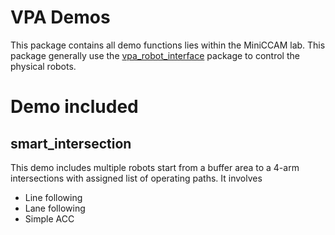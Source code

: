 # VPA Demos
This package contains all demo functions lies within the MiniCCAM lab. This package generally use the [vpa_robot_interface](https://github.com/VPAMINICCAM/vpa_robot_interface) package to control the physical robots.

# Demo included
## smart_intersection
This demo includes multiple robots start from a buffer area to a 4-arm intersections with assigned list of operating paths. It involves
- Line following
- Lane following
- Simple ACC
